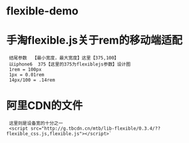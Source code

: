 # flexible-demo
# 手淘flexible.js关于rem的移动端适配

     结尾参数  【最小宽度，最大宽度】这里【375,100】
     以iphone6  375【这里的375为flexiblejs参数】设计图
     1rem = 100px
     1px = 0.01rem
     14px/100 = .14rem


# 阿里CDN的文件
     这里则是设备宽的十分之一
     <script src="http://g.tbcdn.cn/mtb/lib-flexible/0.3.4/??flexible_css.js,flexible.js"></script>`

